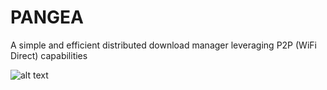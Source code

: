 # PANGEA
A simple and efficient distributed download manager leveraging P2P (WiFi Direct) capabilities

![alt text](screenshots.png)